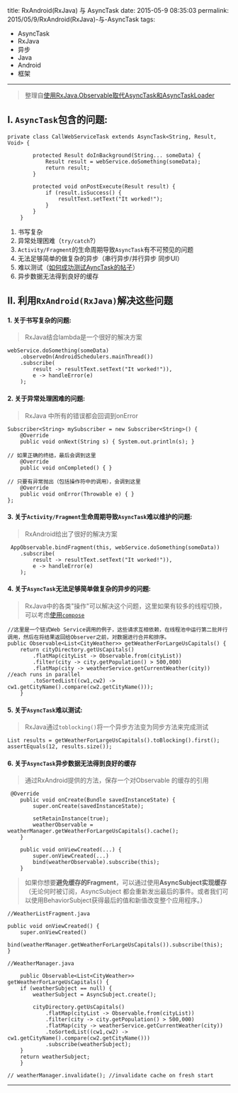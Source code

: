 title: RxAndroid(RxJava) 与 AsyncTask
date: 2015-05-9 08:35:03
permalink: 2015/05/9/RxAndroid(RxJava)-与-AsyncTask
tags:
- AsyncTask
- RxJava
- 异步
- Java
- Android
- 框架

---

> 整理自[使用RxJava.Observable取代AsyncTask和AsyncTaskLoader](https://github.com/bboyfeiyu/android-tech-frontier/tree/master/androidweekly/使用RxJava.Observable取代AsyncTask和AsyncTaskLoader)

<!--more-->
## I. `AsyncTask`包含的问题:

```
private class CallWebServiceTask extends AsyncTask<String, Result, Void> {

        protected Result doInBackground(String... someData) {
            Result result = webService.doSomething(someData);
            return result;
        }

        protected void onPostExecute(Result result) {
            if (result.isSuccess() {
                resultText.setText("It worked!");
            }
        }
    }
```

1. 书写复杂
2. 异常处理困难（`try/catch`?）
3. `Activity/Fragment`的生命周期导致`AsyncTask`有不可预见的问题
4. 无法足够简单的做复杂的异步（串行异步/并行异步 同步UI）
5. 难以测试（[如何成功测试AyncTask的帖子](http://www.making-software.com/2012/10/31/testable-android-asynctask/)）
6. 异步数据无法得到良好的缓存



## II. 利用`RxAndroid(RxJava)`解决这些问题

#### 1. 关于书写复杂的问题:

> RxJava结合lambda是一个很好的解决方案

```
webService.doSomething(someData)
    .observeOn(AndroidSchedulers.mainThread())
    .subscribe(
        result -> resultText.setText("It worked!")),
        e -> handleError(e)
    );
```

#### 2. 关于异常处理困难的问题:

> RxJava 中所有的错误都会回调到onError

```
Subscriber<String> mySubscriber = new Subscriber<String>() {
    @Override
    public void onNext(String s) { System.out.println(s); }

// 如果正确的终结，最后会调到这里
    @Override
    public void onCompleted() { }

// 只要有异常抛出（包括操作符中的调用），会调到这里
    @Override
    public void onError(Throwable e) { }
};
```

#### 3. 关于`Activity/Fragment`生命周期导致`AsyncTask`难以维护的问题:

> RxAndroid给出了很好的解决方案

```
 AppObservable.bindFragment(this, webService.doSomething(someData))
    .subscribe(
        result -> resultText.setText("It worked!")),
        e -> handleError(e)
    );
```

#### 4. 关于`AsyncTask`无法足够简单做复杂的异步的问题:

> RxJava中的各类"操作"可以解决这个问题，这里如果有较多的线程切换，可以考虑[使用`compose`](http://www.pythonnote.com/archives/bu-yao-da-po-lian-shi-shi-yong-rxjavade-composecao-zuo-fu.html)

```
//这里是一个链式Web Service调用的例子，这些请求互相依赖，在线程池中运行第二批并行调用，然后在将结果返回给Observer之前，对数据进行合并和排序。
public Observable<List<CityWeather>> getWeatherForLargeUsCapitals() {
    return cityDirectory.getUsCapitals()
        .flatMap(cityList -> Observable.from(cityList))
        .filter(city -> city.getPopulation() > 500,000)
        .flatMap(city -> weatherService.getCurrentWeather(city)) //each runs in parallel
        .toSortedList((cw1,cw2) -> cw1.getCityName().compare(cw2.getCityName()));
    }
```

#### 5. 关于`AsyncTask`难以测试:

> RxJava通过`toblocking()`将一个异步方法变为同步方法来完成测试

```
List results = getWeatherForLargeUsCapitals().toBlocking().first();
assertEquals(12, results.size());
```

#### 6. 关于`AsyncTask`异步数据无法得到良好的缓存

> 通过RxAndroid提供的方法，保存一个对Observable 的缓存的引用

```
 @Override
    public void onCreate(Bundle savedInstanceState) {
        super.onCreate(savedInstanceState);

        setRetainInstance(true);
        weatherObservable = weatherManager.getWeatherForLargeUsCapitals().cache();
    }

    public void onViewCreated(...) {
        super.onViewCreated(...)
        bind(weatherObservable).subscribe(this);
    }
```

> 如果你想要**避免缓存的Fragment**，可以通过使用**AsyncSubject实现缓存**（无论何时被订阅，AsyncSubject 都会重新发出最后的事件。或者我们可以使用BehaviorSubject获得最后的值和新值改变整个应用程序。）

```
//WeatherListFragment.java

public void onViewCreated() {
    super.onViewCreated()
    bind(weatherManager.getWeatherForLargeUsCapitals()).subscribe(this);
}
```

```
//WeatherManager.java

    public Observable<List<CityWeather>> getWeatherForLargeUsCapitals() {
    if (weatherSubject == null) {
        weatherSubject = AsyncSubject.create();

        cityDirectory.getUsCapitals()
            .flatMap(cityList -> Observable.from(cityList))
            .filter(city -> city.getPopulation() > 500,000)
            .flatMap(city -> weatherService.getCurrentWeather(city))
            .toSortedList((cw1,cw2) -> cw1.getCityName().compare(cw2.getCityName()))
            .subscribe(weatherSubject);
    }
    return weatherSubject;
    }

// weatherManager.invalidate(); //invalidate cache on fresh start
```

---
